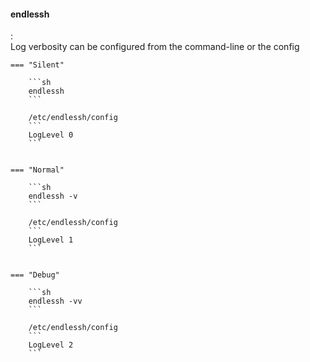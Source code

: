 #### endlessh
:   
    Log verbosity can be configured from the command-line or the config

    === "Silent"

        ```sh
        endlessh
        ```

        /etc/endlessh/config
        ```
        LogLevel 0
        ```


    === "Normal"

        ```sh
        endlessh -v
        ```

        /etc/endlessh/config
        ```
        LogLevel 1
        ```


    === "Debug"

        ```sh
        endlessh -vv
        ```
        
        /etc/endlessh/config
        ```
        LogLevel 2
        ```
